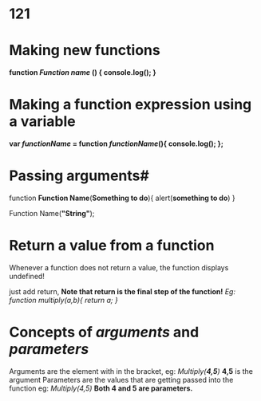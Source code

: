# 121
# Making new functions

**function
*Function name* ()
{
    console.log();
}**

# Making a function expression using a variable
**var *functionName* = function *functionName*(){
    console.log();
};**


# Passing arguments#
function **Function Name**(**Something to do**){
    alert(**something to do**)
}

Function Name(**"String"**);

# Return a value from a function
Whenever a function does not return a value, the function displays undefined!

just add return, **Note that return is the final step of the function!**
*Eg: function multiply(a,b){
    return a;
}*

# Concepts of *arguments* and *parameters*
Arguments are the element with in the bracket, eg: *Multiply(**4,5**)* **4,5** is the argument
Parameters are the values that are getting passed into the function eg: *Multiply(4,5)* **Both 4 and 5 are parameters.**